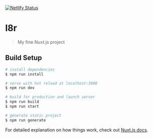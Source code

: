 [![Netlify Status](https://api.netlify.com/api/v1/badges/ffc8efee-cca1-4530-978f-c7bb51f92269/deploy-status)](https://app.netlify.com/sites/l8r/deploys)

# l8r

> My fine Nuxt.js project

## Build Setup

``` bash
# install dependencies
$ npm run install

# serve with hot reload at localhost:3000
$ npm run dev

# build for production and launch server
$ npm run build
$ npm run start

# generate static project
$ npm run generate
```

For detailed explanation on how things work, check out [Nuxt.js docs](https://nuxtjs.org).
